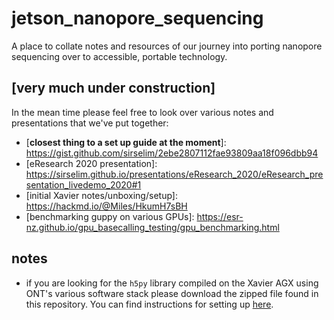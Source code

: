 # jetson_nanopore_sequencing
A place to collate notes and resources of our journey into porting nanopore sequencing over to accessible, portable technology.

## [very much under construction]

In the mean time please feel free to look over various notes and presentations that we've put together:

  - \[**closest thing to a set up guide at the moment**]: https://gist.github.com/sirselim/2ebe2807112fae93809aa18f096dbb94
  - \[eResearch 2020 presentation]: https://sirselim.github.io/presentations/eResearch_2020/eResearch_presentation_livedemo_2020#1
  - \[initial Xavier notes/unboxing/setup]: https://hackmd.io/@Miles/HkumH7sBH
  - \[benchmarking guppy on various GPUs]: https://esr-nz.github.io/gpu_basecalling_testing/gpu_benchmarking.html
  
## notes

* if you are looking for the `h5py` library compiled on the Xavier AGX using ONT's various software stack please download the zipped file found in this repository. You can find instructions for setting up [here](https://gist.github.com/sirselim/2ebe2807112fae93809aa18f096dbb94#gistcomment-3481318).
